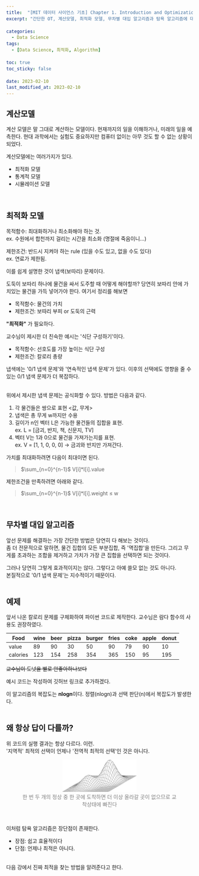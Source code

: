 ```yaml
---
title:  "[MIT 데이터 사이언스 기초] Chapter 1. Introduction and Optimization Problems"
excerpt: "간단한 OT, 계산모델, 최적화 모델, 무차별 대입 알고리즘과 탐욕 알고리즘에 대하여"

categories:
  - Data Science
tags:
  - [Data Science, 최적화, Algorithm]

toc: true
toc_sticky: false
 
date: 2023-02-10
last_modified_at: 2023-02-10
---
```


## 계산모델
계산 모델은 말 그대로 계산하는 모델이다. 현재까지의 일을 이해하거나, 미래의 일을 예측한다. 현대 과학에서는 실험도 중요하지만 컴퓨터 없이는 아무 것도 할 수 없는 상황이 되었다.    

계산모델에는 여러가지가 있다.
- 최적화 모델   
- 통계적 모델   
- 시뮬레이션 모델   
<br/>

## 최적화 모델
목적함수: 최대화하거나 최소화해야 하는 것.  
ex. 수원에서 합천까지 걸리는 시간을 최소화 (명절에 죽음이니...)

제한조건: 반드시 지켜야 하는 rule (있을 수도 있고, 없을 수도 있다)  
ex. 연료가 제한됨.

이를 쉽게 설명한 것이 냅색(보따리) 문제이다.    

도둑이 보따리 하나에 물건을 싸서 도주할 때 어떻게 해야할까?
당연히 보따리 안에 가치있는 물건을 가득 넣어가야 한다. 여기서 정리를 해보면   
- 목적함수: 물건의 가치   
- 제한조건: 보따리 부피 or 도둑의 근력    
     
**"최적화"** 가 필요하다.

교수님이 제시한 더 친숙한 예시는 '식단 구성하기'이다.   
- 목적함수: 선호도를 가장 높이는 식단 구성    
- 제한조건: 칼로리 총량

냅색에는 '0/1 냅색 문제'와 '연속적인 냅색 문제'가 있다. 이후의 선택에도 영향을 줄 수 있는 0/1 냅색 문제가 더 복잡하다.

<br/>
위에서 제시한 냅색 문제는 공식화할 수 있다. 방법은 다음과 같다.    

1. 각 물건들은 쌍으로 표현 <값, 무게>   
2. 냅색은 총 무게 w까지만 수용
3. 길이가 n인 벡터 L은 가능한 물건들의 집합을 표현.   
ex. L = [금괴, 반지, 책, 신문지, TV]
4. 벡터 V는 1과 0으로 물건을 가져가는지를 표현.         
ex. V = [1, 1, 0, 0, 0] -> 금괴와 반지만 가져간다.

가치를 최대화하려면 다음이 최대이면 된다.   
> $\sum_{n=0}^{n-1}$ V[i]*I[i].value

제한조건을 만족하려면 아래와 같다.  
> $\sum_{n=0}^{n-1}$ V[i]*I[i].weight $\leq$ w

<br/>

## 무차별 대입 알고리즘
앞선 문제를 해결하는 가장 간단한 방법은 당연히 다 해보는 것이다.    
좀 더 전문적으로 말하면, 물건 집합의 모든 부분집합, 즉 '멱집합'을 만든다. 그리고 무게를 초과하는 조합을 제거하고 가치가 가장 큰 집합을 선택하면 되는 것이다.    

그러나 당연히 그렇게 효과적이지는 않다. 그렇다고 아예 쓸모 없는 것도 아니다.    
본질적으로 '0/1 냅색 문제'는 지수적이기 때문이다.   
<br/>
## 예제
앞서 나온 칼로리 문제를 구체화하여 파이썬 코드로 제작한다. 교수님은 람다 함수의 사용도 권장하였다.

|Food|wine|beer|pizza|burger|fries|coke|apple|donut|
|---|---|---|---|---|---|---|---|---|
|value|89|90|30|50|90|79|90|10|
|calories|123|154|258|354|365|150|95|195|

~~교수님이 도넛을 별로 안좋아하나보다~~

예시 코드는 작성하여 깃허브 링크로 추가하겠다.  

이 알고리즘의 복잡도는 **nlogn**이다. 정렬(nlogn)과 선택 판단(n)에서 복잡도가 발생한다.     
<br/>

## 왜 항상 답이 다를까?
위 코드의 실행 결과는 항상 다르다. 이런.    
'지역적' 최적의 선택이 언제나 '전역적 최적의 선택'인 것은 아니다.
<br/>
<figure style="display:block; text-align:center;">
  <img src="/image/hills.jpg"
       style="width: 200px; margin:0px auto">
  <figcaption style="text-align:center; font-size:14px; color:#808080">
    한 번 두 개의 정상 중 한 곳에 도착하면 더 이상 올라갈 곳이 없으므로 교착상태에 빠진다
  </figcaption>
</figure>
<br/>


이처럼 탐욕 알고리즘은 장단점이 존재한다.
- 장점: 쉽고 효율적이다
- 단점: 언제나 최적은 아니다.

<br/>
다음 강에서 진짜 최적을 찾는 방법을 알려준다고 한다.